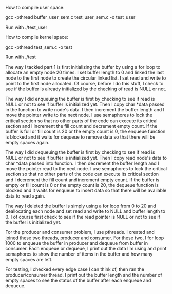 How to compile user space:

gcc -pthread buffer_user_sem.c test_user_sem.c -o test_user

 Run with ./test_user

How to compile kernel space:

gcc -pthread test_sem.c -o test

Run with ./test


The way I tackled part 1 is first initializing the buffer by using a for loop to allocate an empty node 20 times. I set buffer length to 0 and linked the last node to the first node to create the circular linked list. I set read and write to point to the first node allocated. Of course, before I do this stuff, I check to see if the buffer is already initialized by the checking of read is NULL or not.

The way I did enqueuing the buffer is first by checking to see if read is NULL or not to see if buffer is initialized yet. Then I copy char *data passed in the function to write node's data. I then increment the buffer length and I move the pointer write to the next node. I use semaphores to lock the critical section so that no other parts of the code can execute its critical section and I increment the fill count and decrement empty count. If the buffer is full or fill count is 20 or the empty count is 0, the enqueue function is blocked and it waits for dequeue to remove data so that there will be empty spaces again.

The way I did dequeuing the buffer is first by checking to see if read is NULL or not to see if buffer is initialized yet. Then I copy read node's data to char *data passed into function. I then decrement the buffer length and I move the pointer read to the next node. I use semaphores to lock the critical section so that no other parts of the code can execute its critical section and I decrement the fill count and increment empty count. If the buffer is empty or fill count is 0 or the empty count is 20, the dequeue function is blocked and it waits for enqueue to insert data so that there will be available data to read again.

The way I deleted the buffer is simply using a for loop from 0 to 20 and deallocating each node and set read and write to NULL and buffer length to 0. I of course first check to see if the read pointer is NULL or not to see if the buffer is initialized yet.

For the producer and consumer problem, I use pthreads. I created and joined these two threads, producer and consumer. For these two, I for loop 1000 to enqueue the buffer in producer and dequeue from buffer in consumer. Each enqueue or dequeue, I print out the data I’m using and print semaphores to show the number of items in the buffer and how many empty spaces are left.

For testing, I checked every edge case I can think of, then ran the producer/consumer thread.
I print out the buffer length and the number of empty spaces to see the status of the buffer after each enqueue and dequeue.
